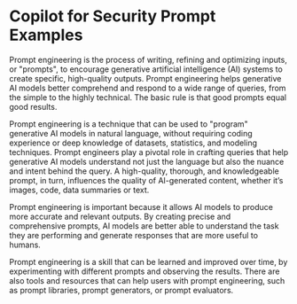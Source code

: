 # Copilot for Security Prompt Examples

Prompt engineering is the process of writing, refining and optimizing inputs, or "prompts", to encourage generative artificial intelligence (AI) systems to create specific, high-quality outputs. Prompt engineering helps generative AI models better comprehend and respond to a wide range of queries, from the simple to the highly technical. The basic rule is that good prompts equal good results.

Prompt engineering is a technique that can be used to "program" generative AI models in natural language, without requiring coding experience or deep knowledge of datasets, statistics, and modeling techniques. Prompt engineers play a pivotal role in crafting queries that help generative AI models understand not just the language but also the nuance and intent behind the query. A high-quality, thorough, and knowledgeable prompt, in turn, influences the quality of AI-generated content, whether it’s images, code, data summaries or text.

Prompt engineering is important because it allows AI models to produce more accurate and relevant outputs. By creating precise and comprehensive prompts, AI models are better able to understand the task they are performing and generate responses that are more useful to humans.

Prompt engineering is a skill that can be learned and improved over time, by experimenting with different prompts and observing the results. There are also tools and resources that can help users with prompt engineering, such as prompt libraries, prompt generators, or prompt evaluators.

